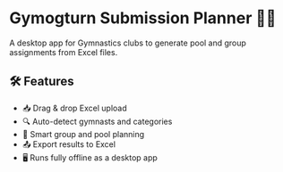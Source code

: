 # Gymogturn Submission Planner 🏋️‍♂️

A desktop app for Gymnastics clubs to generate pool and group assignments from Excel files.

## 🛠️ Features

- 📥 Drag & drop Excel upload
- 🔍 Auto-detect gymnasts and categories
- 🤖 Smart group and pool planning
- 📤 Export results to Excel
- 🖥️ Runs fully offline as a desktop app

